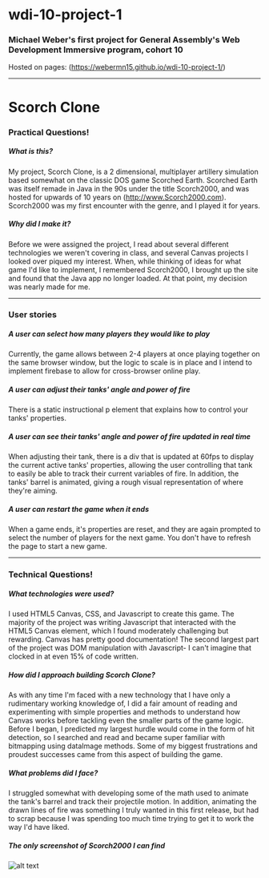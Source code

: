 # wdi-10-project-1
### Michael Weber's first project for General Assembly's Web Development Immersive program, cohort 10


Hosted on pages: (https://webermn15.github.io/wdi-10-project-1/)


***


# Scorch Clone
### Practical Questions!
##### What is this?
My project, Scorch Clone, is a 2 dimensional, multiplayer artillery simulation based somewhat on the classic DOS game Scorched Earth. Scorched Earth was itself remade in Java in the 90s under the title Scorch2000, and was hosted for upwards of 10 years on (http://www.Scorch2000.com). Scorch2000 was my first encounter with the genre, and I played it for years.


##### Why did I make it?
Before we were assigned the project, I read about several different technologies we weren't covering in class, and several Canvas projects I looked over piqued my interest. When, while thinking of ideas for what game I'd like to implement, I remembered Scorch2000, I brought up the site and found that the Java app no longer loaded. At that point, my decision was nearly made for me.


***


### User stories
##### A user can select how many players they would like to play 
Currently, the game allows between 2-4 players at once playing together on the same browser window, but the logic to scale is in place and I intend to implement firebase to allow for cross-browser online play.
##### A user can adjust their tanks' angle and power of fire
There is a static instructional p element that explains how to control your tanks' properties.
##### A user can see their tanks' angle and power of fire updated in real time
When adjusting their tank, there is a div that is updated at 60fps to display the current active tanks' properties, allowing the user controlling that tank to easily be able to track their current variables of fire. In addition, the tanks' barrel is animated, giving a rough visual representation of where they're aiming.
##### A user can restart the game when it ends
When a game ends, it's properties are reset, and they are again prompted to select the number of players for the next game. You don't have to refresh the page to start a new game.


***


### Technical Questions!
##### What technologies were used?
I used HTML5 Canvas, CSS, and Javascript to create this game. The majority of the project was writing Javascript that interacted with the HTML5 Canvas element, which I found moderately challenging but rewarding. Canvas has pretty good documentation! The second largest part of the project was DOM manipulation with Javascript- I can't imagine that clocked in at even 15% of code written.


##### How did I approach building Scorch Clone?
As with any time I'm faced with a new technology that I have only a rudimentary working knowledge of, I did a fair amount of reading and experimenting with simple properties and methods to understand how Canvas works before tackling even the smaller parts of the game logic. Before I began, I predicted my largest hurdle would come in the form of hit detection, so I searched and read and became super familiar with bitmapping using dataImage methods. Some of my biggest frustrations and proudest successes came from this aspect of building the game.


##### What problems did I face?
I struggled somewhat with developing some of the math used to animate the tank's barrel and track their projectile motion. In addition, animating the drawn lines of fire was something I truly wanted in this first release, but had to scrap because I was spending too much time trying to get it to work the way I'd have liked.



##### The only screenshot of Scorch2000 I can find
![alt text](http://www.scorch2000.com/docs/Image26.png "Scorch2000 screenshot")